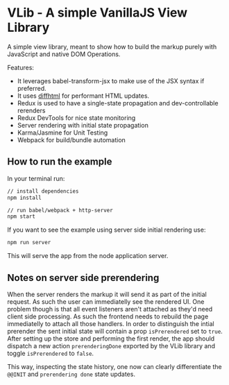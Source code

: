 # VLib - A simple VanillaJS View Library

A simple view library, meant to show how to build the markup purely with JavaScript
and native DOM Operations.

Features:

* It leverages babel-transform-jsx to make use of the JSX syntax if preferred.
* It uses [diffhtml](https://www.npmjs.com/package/diffhtml) for performant HTML updates.
* Redux is used to have a single-state propagation and dev-controllable rerenders
* Redux DevTools for nice state monitoring
* Server rendering with initial state propagation
* Karma/Jasmine for Unit Testing
* Webpack for build/bundle automation

## How to run the example

In your terminal run:

```bash
// install dependencies
npm install

// run babel/webpack + http-server
npm start
```

If you want to see the example using server side initial rendering use:

```bash
npm run server
```

This will serve the app from the node application server.

## Notes on server side prerendering

When the server renders the markup it will send it as part of the initial request. As such the user
can immediatelly see the rendered UI. One problem though is that all event listeners aren't attached
as they'd need client side processing.
As such the frontend needs to rebuild the page immediatelly to attach all those handlers. In order to distinguish
the intial prerender the sent initial state will contain a prop `isPrerendered` set to `true`.
After setting up the store and performing the first render, the app should dispatch a new action `prerenderingDone`
exported by the VLib library and toggle `isPrerendered` to `false`.

This way, inspecting the state history, one now can clearly differentiate the `@@INIT` and `prerendering done` state updates.
